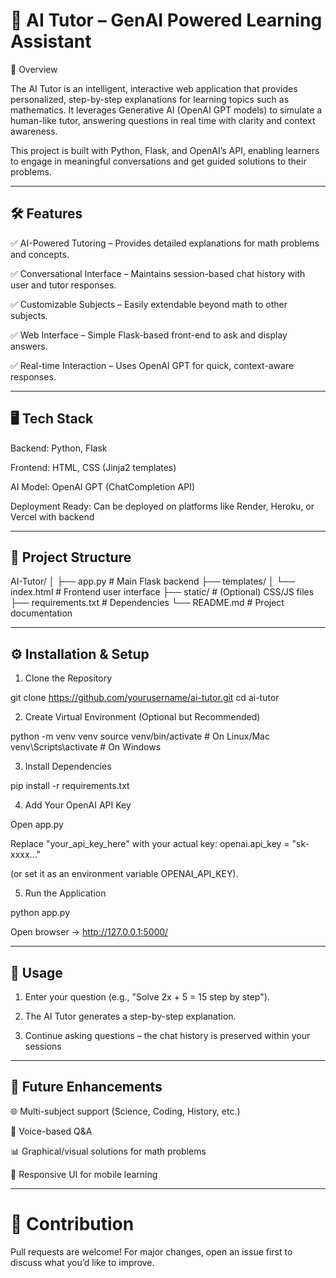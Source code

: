 

# 📘 AI Tutor – GenAI Powered Learning Assistant

🚀 Overview

The AI Tutor is an intelligent, interactive web application that provides personalized, step-by-step explanations for learning topics such as mathematics. It leverages Generative AI (OpenAI GPT models) to simulate a human-like tutor, answering questions in real time with clarity and context awareness.

This project is built with Python, Flask, and OpenAI’s API, enabling learners to engage in meaningful conversations and get guided solutions to their problems.


---

## 🛠️ Features

✅ AI-Powered Tutoring – Provides detailed explanations for math problems and concepts.

✅ Conversational Interface – Maintains session-based chat history with user and tutor responses.

✅ Customizable Subjects – Easily extendable beyond math to other subjects.

✅ Web Interface – Simple Flask-based front-end to ask and display answers.

✅ Real-time Interaction – Uses OpenAI GPT for quick, context-aware responses.



---

## 🖥️ Tech Stack

Backend: Python, Flask

Frontend: HTML, CSS (Jinja2 templates)

AI Model: OpenAI GPT (ChatCompletion API)

Deployment Ready: Can be deployed on platforms like Render, Heroku, or Vercel with backend



---

## 📂 Project Structure

AI-Tutor/
│
├── app.py                # Main Flask backend
├── templates/
│   └── index.html        # Frontend user interface
├── static/               # (Optional) CSS/JS files
├── requirements.txt      # Dependencies
└── README.md             # Project documentation


---

## ⚙️ Installation & Setup

1. Clone the Repository

git clone https://github.com/yourusername/ai-tutor.git
cd ai-tutor

2. Create Virtual Environment (Optional but Recommended)

python -m venv venv
source venv/bin/activate    # On Linux/Mac
venv\Scripts\activate       # On Windows

3. Install Dependencies

pip install -r requirements.txt

4. Add Your OpenAI API Key

Open app.py

Replace "your_api_key_here" with your actual key:
openai.api_key = "sk-xxxx..."

(or set it as an environment variable OPENAI_API_KEY).

5. Run the Application

python app.py

Open browser → http://127.0.0.1:5000/

---

## 🎯 Usage

1. Enter your question (e.g., "Solve 2x + 5 = 15 step by step").


2. The AI Tutor generates a step-by-step explanation.


3. Continue asking questions – the chat history is preserved within your sessions 

---

## 🔮 Future Enhancements

🌐 Multi-subject support (Science, Coding, History, etc.)

🎤 Voice-based Q&A

📊 Graphical/visual solutions for math problems

📱 Responsive UI for mobile learning

---

# 🤝 Contribution

Pull requests are welcome! For major changes, open an issue first to discuss what you’d like to improve.




